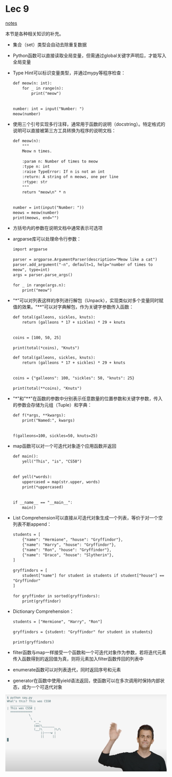 # Lec 9

[notes](https://cs50.harvard.edu/python/2022/notes/9/)

本节是各种相关知识的补充。

- 集合（set）类型会自动去除重复数据

- Python函数可以直接读取全局变量，但需通过global关键字声明后，才能写入全局变量

- Type Hint可以标识变量类型，并通过mypy等程序检查：

    ```Py
    def meow(n: int):
        for _ in range(n):
            print("meow")


    number: int = input("Number: ")
    meow(number)
    ```

- 使用三个引号实现多行注释，通常用于函数的说明（docstring）。特定格式的说明可以直接被第三方工具转换为程序的说明文档：

    ```Py
    def meow(n):
        """
        Meow n times.

        :param n: Number of times to meow
        :type n: int
        :raise TypeError: If n is not an int
        :return: A string of n meows, one per line
        :rtype: str
        """
        return "meow\n" * n


    number = int(input("Number: "))
    meows = meow(number)
    print(meows, end="")
    ```

- 方括号内的参数在说明文档中通常表示可选项

- argparse库可以处理命令行参数：

    ```Py
    import argparse

    parser = argparse.ArgumentParser(description="Meow like a cat")
    parser.add_argument("-n", default=1, help="number of times to meow", type=int)
    args = parser.parse_args()

    for _ in range(args.n):
        print("meow")
    ```

- "*"可以对列表这样的序列进行解包（Unpack），实现类似对多个变量同时赋值的效果。"**"可以对字典解包，作为关键字参数传入函数：

    ```Py
    def total(galleons, sickles, knuts):
        return (galleons * 17 + sickles) * 29 + knuts


    coins = [100, 50, 25]

    print(total(*coins), "Knuts")
    ```

    ```Py
    def total(galleons, sickles, knuts):
        return (galleons * 17 + sickles) * 29 + knuts


    coins = {"galleons": 100, "sickles": 50, "knuts": 25}

    print(total(**coins), "Knuts")
    ```

- "*"和"**"在函数的参数中分别表示任意数量的位置参数和关键字参数，传入的参数会存储为元组（Tuple）和字典：

    ```Py
    def f(*args, **kwargs):
        print("Named:", kwargs)


    f(galleons=100, sickles=50, knuts=25)
    ```

- map函数可以对一个可迭代对象逐个应用函数并返回

    ```Py
    def main():
        yell("This", "is", "CS50")


    def yell(*words):
        uppercased = map(str.upper, words)
        print(*uppercased)


    if __name__ == "__main__":
        main()
    ```

- List Comprehension可以直接从可迭代对象生成一个列表，等价于对一个空列表不断append：

    ```Py
    students = [
        {"name": "Hermione", "house": "Gryffindor"},
        {"name": "Harry", "house": "Gryffindor"},
        {"name": "Ron", "house": "Gryffindor"},
        {"name": "Draco", "house": "Slytherin"},
    ]

    gryffindors = [
        student["name"] for student in students if student["house"] == "Gryffindor"
    ]

    for gryffindor in sorted(gryffindors):
        print(gryffindor)
    ```

- Dictionary Comprehension：

    ```Py
    students = ["Hermione", "Harry", "Ron"]

    gryffindors = {student: "Gryffindor" for student in students}

    print(gryffindors)
    ```

- filter函数与map一样接受一个函数和一个可迭代对象作为参数，若将迭代元素传入函数得到的返回值为真，则将元素加入filter函数传回的列表中

- enumerate函数可以对列表迭代，同时返回序号和元素

- generator在函数中使用yield语法返回，使函数可以在多次调用时保持内部状态，成为一个可迭代对象

![Alt text](image.png)